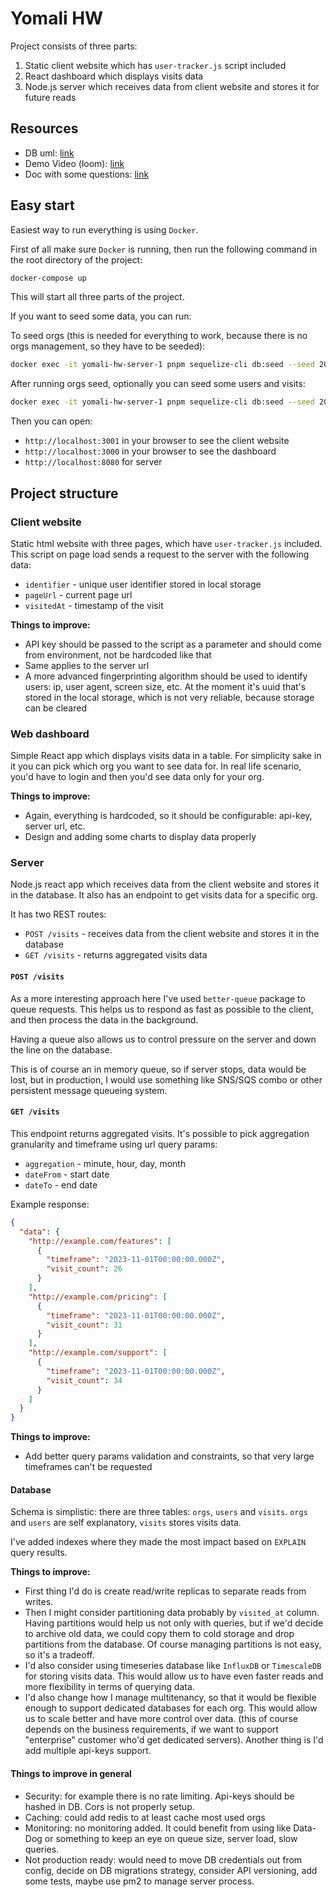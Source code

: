 # Yomali HW

Project consists of three parts:

1. Static client website which has `user-tracker.js` script included
2. React dashboard which displays visits data
3. Node.js server which receives data from client website and stores it for future reads

## Resources

- DB uml: [link](https://drive.google.com/file/d/1P-LfEx0N00SsIkOu7P1ZAfOYYM79LDtT/view?usp=sharing)
- Demo Video (loom): [link](https://www.loom.com/share/6df87412c2b3448cb2972868a32cba3d?sid=2d063f4c-0527-4358-8097-0d3ca77c00fc)
- Doc with some questions: [link](https://docs.google.com/document/d/1HS7kFKOfQi7cvEsMUp6IZIy54fGm0AUCJsGo2BXI1co/edit)

## Easy start

Easiest way to run everything is using `Docker`.

First of all make sure `Docker` is running, then run the following command in the root directory of the project:

```bash
docker-compose up
```

This will start all three parts of the project.

If you want to seed some data, you can run:

To seed orgs (this is needed for everything to work, because there is no orgs management, so they have to be seeded):

```bash
docker exec -it yomali-hw-server-1 pnpm sequelize-cli db:seed --seed 20231109153821-demo-orgs.cjs
```

After running orgs seed, optionally you can seed some users and visits:

```bash
docker exec -it yomali-hw-server-1 pnpm sequelize-cli db:seed --seed 20231110093339-demo-users-visits.cjs
```

Then you can open:

- `http://localhost:3001` in your browser to see the client website
- `http://localhost:3000` in your browser to see the dashboard
- `http://localhost:8080` for server

## Project structure

### Client website

Static html website with three pages, which have `user-tracker.js` included. This script on page load sends a request to the server with the following data:

- `identifier` - unique user identifier stored in local storage
- `pageUrl` - current page url
- `visitedAt` - timestamp of the visit

**Things to improve:**

- API key should be passed to the script as a parameter and should come from environment, not be hardcoded like that
- Same applies to the server url
- A more advanced fingerprinting algorithm should be used to identify users: ip, user agent, screen size, etc. At the moment it's uuid that's stored in the local storage, which is not very reliable, because storage can be cleared

### Web dashboard

Simple React app which displays visits data in a table. For simplicity sake in it you can pick which org you want to see data for. In real life scenario, you'd have to login and then you'd see data only for your org.

**Things to improve:**

- Again, everything is hardcoded, so it should be configurable: api-key, server url, etc.
- Design and adding some charts to display data properly

### Server

Node.js react app which receives data from the client website and stores it in the database. It also has an endpoint to get visits data for a specific org.

It has two REST routes:

- `POST /visits` - receives data from the client website and stores it in the database
- `GET /visits` - returns aggregated visits data

#### `POST /visits`

As a more interesting approach here I've used `better-queue` package to queue requests. This helps us to respond as fast as possible to the client, and then process the data in the background.

Having a queue also allows us to control pressure on the server and down the line on the database.

This is of course an in memory queue, so if server stops, data would be lost, but in production, I would use something like SNS/SQS combo or other persistent message queueing system.

#### `GET /visits`

This endpoint returns aggregated visits. It's possible to pick aggregation granularity and timeframe using url query params:

- `aggregation` - minute, hour, day, month
- `dateFrom` - start date
- `dateTo` - end date

Example response:

```json
{
  "data": {
    "http://example.com/features": [
      {
        "timeframe": "2023-11-01T00:00:00.000Z",
        "visit_count": 26
      }
    ],
    "http://example.com/pricing": [
      {
        "timeframe": "2023-11-01T00:00:00.000Z",
        "visit_count": 31
      }
    ],
    "http://example.com/support": [
      {
        "timeframe": "2023-11-01T00:00:00.000Z",
        "visit_count": 34
      }
    ]
  }
}
```

**Things to improve:**

- Add better query params validation and constraints, so that very large timeframes can't be requested

#### Database

Schema is simplistic: there are three tables: `orgs`, `users` and `visits`. `orgs` and `users` are self explanatory, `visits` stores visits data.

I've added indexes where they made the most impact based on `EXPLAIN` query results.

**Things to improve:**

- First thing I'd do is create read/write replicas to separate reads from writes.
- Then I might consider partitioning data probably by `visited_at` column. Having partitions would help us not only with queries, but if we'd decide to archive old data, we could copy them to cold storage and drop partitions from the database. Of course managing partitions is not easy, so it's a tradeoff.
- I'd also consider using timeseries database like `InfluxDB` or `TimescaleDB` for storing visits data. This would allow us to have even faster reads and more flexibility in terms of querying data.
- I'd also change how I manage multitenancy, so that it would be flexible enough to support dedicated databases for each org. This would allow us to scale better and have more control over data. (this of course depends on the business requirements, if we want to support "enterprise" customer who'd get dedicated servers). Another thing is I'd add multiple api-keys support.

#### Things to improve in general

- Security: for example there is no rate limiting. Api-keys should be hashed in DB. Cors is not properly setup.
- Caching: could add redis to at least cache most used orgs
- Monitoring: no monitoring added. It could benefit from using like Data-Dog or something to keep an eye on queue size, server load, slow queries.
- Not production ready: would need to move DB credentials out from config, decide on DB migrations strategy, consider API versioning, add some tests, maybe use pm2 to manage server process.
